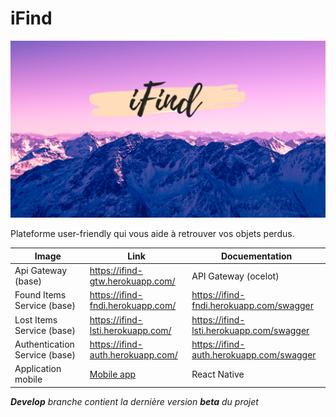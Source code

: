 # iFind

![iFind logo](https://github.com/s4sixty/iFind/blob/master/iFind%20app/assets/imgs/iFindBanner.png)
 
Plateforme user-friendly qui vous aide à retrouver vos objets perdus.

| Image | Link | Docuementation |
| ------------- | ------------- | ------------- |
| Api Gateway (base) | https://ifind-gtw.herokuapp.com/ | API Gateway (ocelot)
| Found Items Service (base) | https://ifind-fndi.herokuapp.com/ | https://ifind-fndi.herokuapp.com/swagger
| Lost Items Service (base) | https://ifind-lsti.herokuapp.com/ | https://ifind-lsti.herokuapp.com/swagger
| Authentication Service (base) | https://ifind-auth.herokuapp.com/ | https://ifind-auth.herokuapp.com/swagger
| Application mobile | [Mobile app](https://github.com/s4sixty/iFind/tree/master/iFind%20app) | React Native

_**Develop** branche contient la dernière version **beta** du projet_
